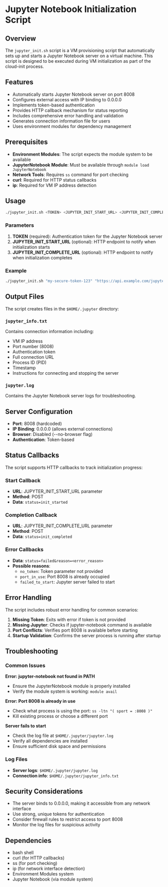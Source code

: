 # Jupyter Notebook Initialization Script

## Overview

The `jupyter_init.sh` script is a VM provisioning script that automatically sets up and starts a Jupyter Notebook server on a virtual machine. This script is designed to be executed during VM initialization as part of the cloud-init process.

## Features

- Automatically starts Jupyter Notebook server on port 8008
- Configures external access with IP binding to 0.0.0.0
- Implements token-based authentication
- Provides HTTP callback mechanism for status reporting
- Includes comprehensive error handling and validation
- Generates connection information file for users
- Uses environment modules for dependency management

## Prerequisites

- **Environment Modules**: The script expects the module system to be available
- **JupyterNotebook Module**: Must be available through `module load JupyterNotebook`
- **Network Tools**: Requires `ss` command for port checking
- **curl**: Required for HTTP status callbacks
- **ip**: Required for VM IP address detection

## Usage

```bash
./jupyter_init.sh <TOKEN> <JUPYTER_INIT_START_URL> <JUPYTER_INIT_COMPLETE_URL>
```

### Parameters

1. **TOKEN** (required): Authentication token for the Jupyter Notebook server
2. **JUPYTER_INIT_START_URL** (optional): HTTP endpoint to notify when initialization starts
3. **JUPYTER_INIT_COMPLETE_URL** (optional): HTTP endpoint to notify when initialization completes

### Example

```bash
./jupyter_init.sh "my-secure-token-123" "https://api.example.com/jupyter/start" "https://api.example.com/jupyter/complete"
```

## Output Files

The script creates files in the `$HOME/.jupyter` directory:

### `jupyter_info.txt`
Contains connection information including:
- VM IP address
- Port number (8008)
- Authentication token
- Full connection URL
- Process ID (PID)
- Timestamp
- Instructions for connecting and stopping the server

### `jupyter.log`
Contains the Jupyter Notebook server logs for troubleshooting.

## Server Configuration

- **Port**: 8008 (hardcoded)
- **IP Binding**: 0.0.0.0 (allows external connections)
- **Browser**: Disabled (--no-browser flag)
- **Authentication**: Token-based

## Status Callbacks

The script supports HTTP callbacks to track initialization progress:

### Start Callback
- **URL**: JUPYTER_INIT_START_URL parameter
- **Method**: POST
- **Data**: `status=init_started`

### Completion Callback
- **URL**: JUPYTER_INIT_COMPLETE_URL parameter  
- **Method**: POST
- **Data**: `status=init_completed`

### Error Callbacks
- **Data**: `status=failed&reason=<error_reason>`
- **Possible reasons**:
  - `no_token`: Token parameter not provided
  - `port_in_use`: Port 8008 is already occupied
  - `failed_to_start`: Jupyter server failed to start

## Error Handling

The script includes robust error handling for common scenarios:

1. **Missing Token**: Exits with error if token is not provided
2. **Missing Jupyter**: Checks if jupyter-notebook command is available
3. **Port Conflicts**: Verifies port 8008 is available before starting
4. **Startup Validation**: Confirms the server process is running after startup

## Troubleshooting

### Common Issues

**Error: jupyter-notebook not found in PATH**
- Ensure the JupyterNotebook module is properly installed
- Verify the module system is working: `module avail`

**Error: Port 8008 is already in use**
- Check what process is using the port: `ss -ltn "( sport = :8008 )"`
- Kill existing process or choose a different port

**Server fails to start**
- Check the log file at `$HOME/.jupyter/jupyter.log`
- Verify all dependencies are installed
- Ensure sufficient disk space and permissions

### Log Files

- **Server logs**: `$HOME/.jupyter/jupyter.log`
- **Connection info**: `$HOME/.jupyter/jupyter_info.txt`

## Security Considerations

- The server binds to 0.0.0.0, making it accessible from any network interface
- Use strong, unique tokens for authentication
- Consider firewall rules to restrict access to port 8008
- Monitor the log files for suspicious activity

## Dependencies

- bash shell
- curl (for HTTP callbacks)
- ss (for port checking)
- ip (for network interface detection)
- Environment Modules system
- Jupyter Notebook (via module system)
